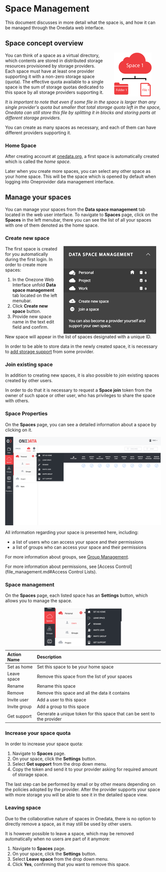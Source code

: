 # Space Management

<!-- toc -->

This document discusses in more detail what the space is, and how it can be managed through the Onedata web interface.

## Space concept overview

<img style="float:right;margin: 00px 30px;max-width:150px" src="../img/spaces/1_space_with_files.png">

You can think of a space as a virtual directory, which contents are stored in distributed storage resources provisioned by storage providers. Each space must have at least one provider supporting it with a non-zero storage space (quota). The effective quota available to a single space is the sum of storage quotas dedicated to this space by all storage providers supporting it.

*It is important to note that even if some file in the space is larger than any single provider's quota but smaller that total storage quota left in the space, Onedata can still store this file by splitting it in blocks and storing parts at different storage providers.*

You can create as many spaces as necessary, and each of them can have different providers supporting it.

### Home Space

<!--
<img style="float:right;margin: 0px 15px;max-width:295px" src="../img/spaces/default_space_with_files_and_user.png">
-->

After creating account at [onedata.org](onedata.org), a first space is automatically created which is called the *home space*.

Later when you create more spaces, you can select any other space as your home space. This will be the space which is opened by default when logging into Oneprovider data management interface.

<!--

### Working with multiple spaces
To understand the hierarchy of spaces, let's go through an example:
- we have 3 spaces
- in each space there is a single directory and a single file, whose names correspond to the space's name

In the first case the `Space1` is designated as the *home space*. Other spaces can be found in the `spaces` folder.


<img style="display:block;margin:0 auto;" src="../img/spaces/space_managment_default_space2.png">


Let's change the home space to `Space2`. Now when you access your files, at the root level you will see the contents of `Space2`. In order to access the content of `Space1` you will have to navigate to `spaces/Space1`.


<img  style="display:block;margin:0 auto;" src="../img/spaces/space_managment_default_space2_changed.png">

-->

## Manage your spaces
You can manage your spaces from the **Data space management** tab located in the web user interface. 
To navigate to **Spaces** page, click on the **Spaces** in the left menubar, there you can see the list of all your spaces with one of them denoted as the home space.

### Create new space
<img style="float:right;margin: 0px 15px;max-width:300px" src="../img/spacestabhome.png">
The first space is created for you automatically during the first login. In order to create more spaces:

1. In the Onezone Web Interface unfold **Data space management** tab located on the left menubar.
2. Click **Create new space** button.
3. Provide new space name in the text edit field and confirm.

New space will appear in the list of spaces designated with a unique ID.

In order to be able to store data in the newly created space, it is necessary to [add storage support]() from some provider.

### Join existing space
In addition to creating new spaces, it is also possible to join existing spaces created by other users.

In order to do that it is necessary to request a **Space join** token from the owner of such space or other user, who has privileges to share the space with others.

### Space Properties
On the **Spaces** page, you can see a detailed information about a space by clicking on it.

<img  style="display:block;margin:0 auto;" src="../img/spaces/space_details.png">

All information regarding your space is presented here, including:
- a list of users who can access your space and their permissions
- a list of groups who can access your space and their permissions

For more information about groups, see [Group Management](group_management.md).

For more information about permissions, see [Access Control](file_management.md#Access Control Lists).

### Space management
On the **Spaces** page, each listed space has an **Settings** button, which allows you to manage the space.

<img  style="display:block;margin:0 auto;max-width:250px" src="../img/spaces/spacemenu.png">

| Action Name  | Description                                                             |
|:-------------|:------------------------------------------------------------------------|
| Set as home  | Set this space to be your home space                                    |
| Leave space  | Remove this space from the list of your spaces                          |
| Rename       | Rename this space                                                       |
| Remove       | Remove this space and all the data it contains                          |
| Invite user  | Add a user to this space                                                |
| Invite group | Add a group to this space                                               |
| Get support  | Generate a unique token for this space that can be sent to the provider |

### Increase your space quota
In order to increase your space quota:
1. Navigate to **Spaces** page.
2. On your space, click the **Settings** button.
3. Select **Get support** from the drop down menu.
4. Copy the token and send it to your provider asking for required amount of storage space.

The last step can be performed by email or by other means depending on the policies adopted by the provider. After the provider supports your space with more storage you will be able to see it in the detailed space view.

### Leaving space
Due to the collaborative nature of spaces in Onedata, there is no option to directly remove a space, as it may still be used by other users.

It is however possible to leave a space, which may be removed automatically when no users are part of it anymore:
1. Navigate to **Spaces** page.
2. On your space, click the **Settings** button.
3. Select **Leave space** from the drop down menu.
4. Click **Yes**, confirming that you want to remove this space.

